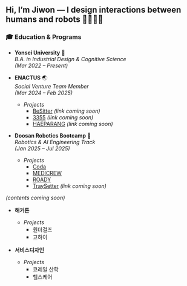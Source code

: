 ## Hi, I’m Jiwon — I design interactions between humans and robots 🫱🏻‍🫲🏿

### 🎓 Education & Programs

- **Yonsei University** 🦅  
  *B.A. in Industrial Design & Cognitive Science*  
  *(Mar 2022 – Present)*

- **ENACTUS** 🌏  
  *Social Venture Team Member*  
  *(Mar 2024 – Feb 2025)*

  - *Projects*  
    - [BeSitter](#) *(link coming soon)*
    - [3355](#) *(link coming soon)*
    - [HAEPARANG](#) *(link coming soon)*

- **Doosan Robotics Bootcamp** 🤖  
  *Robotics & AI Engineering Track*  
  *(Jan 2025 – Jul 2025)*

  - *Projects*  
    - [Coda](https://github.com/Rokey-3-D-autonomous/coda)  
    - [MEDICREW](https://github.com/Rokey-3-D-2-Second/collaboration-2)  
    - [ROADY](https://github.com/Rokey-3-D-2-Second/collaboration-3)  
    - [TraySetter](#) *(link coming soon)*

*(contents coming soon)*
- **해커톤** 
    
  - *Projects*
    - 원더걸즈
    - 고하이

- **서비스디자인**

  - *Projects*
    - 코레일 산학
    - 헬스케어
